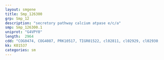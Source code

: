 ```yaml
---
layout: smgene
title: Smp_126300
grp: Smp_12
description: "secretory pathway calcium atpase e/c/a"
smp: Smp_126300.1
uniprot: "G4VPY0"
length:  2964
cdd: "COG0474, COG4087, PRK10517, TIGR01522, cl02811, cl02929, cl02930, cl16182, cl21460, pfam00122, pfam00689, pfam00690, pfam00702, pfam13246, smart00831"
kk: K01537
categories: sm
---
```


